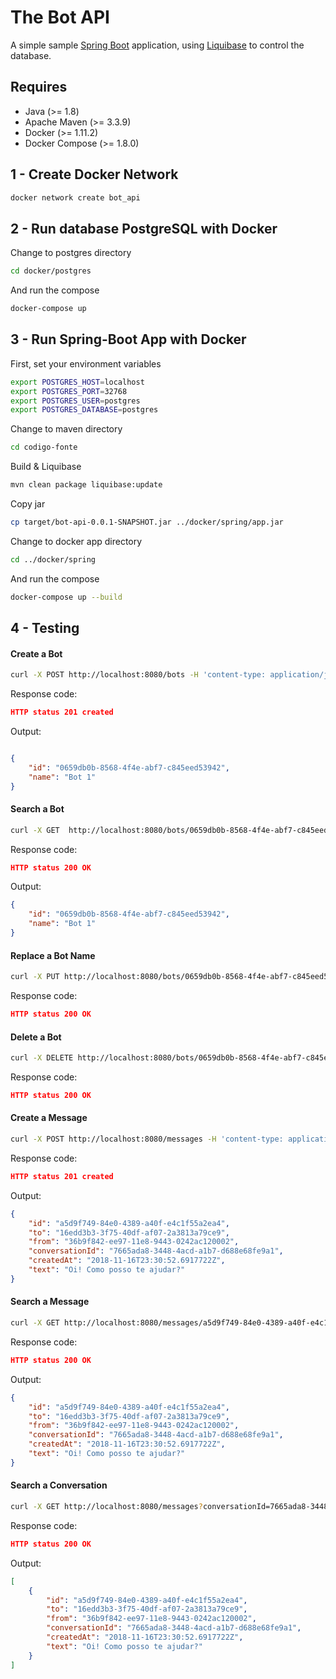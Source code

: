 # The Bot API

A simple sample [Spring Boot](http://projects.spring.io/spring-boot/) application, using [Liquibase](http://www.liquibase.org/) to control the database.

## Requires

- Java (>= 1.8)
- Apache Maven (>= 3.3.9)
- Docker (>= 1.11.2)
- Docker Compose (>= 1.8.0)

## 1 - Create Docker Network
```bash
docker network create bot_api
```

## 2 - Run database PostgreSQL with Docker

Change to postgres directory

```bash
cd docker/postgres
```

And run the compose

```bash
docker-compose up
```

## 3 - Run Spring-Boot App with Docker

First, set your environment variables

```bash
export POSTGRES_HOST=localhost
export POSTGRES_PORT=32768
export POSTGRES_USER=postgres
export POSTGRES_DATABASE=postgres
```

Change to maven directory

```bash
cd codigo-fonte
```

Build & Liquibase

```bash
mvn clean package liquibase:update
```

Copy jar

```bash
cp target/bot-api-0.0.1-SNAPSHOT.jar ../docker/spring/app.jar
```

Change to docker app directory

```bash
cd ../docker/spring
```

And run the compose
```bash
docker-compose up --build
```

## 4 - Testing

#### Create a Bot

```bash
curl -X POST http://localhost:8080/bots -H 'content-type: application/json' -d '{"name": "Bot 1"}'
```

Response code:

```json
HTTP status 201 created
```

Output:

```json

{
    "id": "0659db0b-8568-4f4e-abf7-c845eed53942",
    "name": "Bot 1"
}
```

#### Search a Bot

```bash
curl -X GET  http://localhost:8080/bots/0659db0b-8568-4f4e-abf7-c845eed53942
```

Response code:

```json
HTTP status 200 OK
```

Output:

```json
{
    "id": "0659db0b-8568-4f4e-abf7-c845eed53942",
    "name": "Bot 1"
}
```

#### Replace a Bot Name

```bash
curl -X PUT http://localhost:8080/bots/0659db0b-8568-4f4e-abf7-c845eed53942 -H 'content-type: application/json' -d '{"name": "Bot 2"}'
```

Response code:

```json
HTTP status 200 OK
```

#### Delete a Bot

```bash
curl -X DELETE http://localhost:8080/bots/0659db0b-8568-4f4e-abf7-c845eed53942 -H 'content-type: application/json'
```

Response code:

```json
HTTP status 200 OK
```

#### Create a Message

```bash
curl -X POST http://localhost:8080/messages -H 'content-type: application/json' -d '{"conversationId": "7665ada8-3448-4acd-a1b7-d688e68fe9a1", "timestamp": "2018-11-16T23:30:52.6917722Z", "from": "36b9f842-ee97-11e8-9443-0242ac120002", "to": "16edd3b3-3f75-40df-af07-2a3813a79ce9", "text": "Oi! Como posso te ajudar?" }'
```

Response code:

```json
HTTP status 201 created
```

Output:

```json
{
    "id": "a5d9f749-84e0-4389-a40f-e4c1f55a2ea4",
    "to": "16edd3b3-3f75-40df-af07-2a3813a79ce9",
    "from": "36b9f842-ee97-11e8-9443-0242ac120002",
    "conversationId": "7665ada8-3448-4acd-a1b7-d688e68fe9a1",
    "createdAt": "2018-11-16T23:30:52.6917722Z",
    "text": "Oi! Como posso te ajudar?"
}
```

#### Search a Message

```bash
curl -X GET http://localhost:8080/messages/a5d9f749-84e0-4389-a40f-e4c1f55a2ea4
```

Response code:

```json
HTTP status 200 OK
```

Output:

```json
{
    "id": "a5d9f749-84e0-4389-a40f-e4c1f55a2ea4",
    "to": "16edd3b3-3f75-40df-af07-2a3813a79ce9",
    "from": "36b9f842-ee97-11e8-9443-0242ac120002",
    "conversationId": "7665ada8-3448-4acd-a1b7-d688e68fe9a1",
    "createdAt": "2018-11-16T23:30:52.6917722Z",
    "text": "Oi! Como posso te ajudar?"
}
```

#### Search a Conversation

```bash
curl -X GET http://localhost:8080/messages?conversationId=7665ada8-3448-4acd-a1b7-d688e68fe9a1
```

Response code:

```json
HTTP status 200 OK
```

Output:

```json
[
    {
        "id": "a5d9f749-84e0-4389-a40f-e4c1f55a2ea4",
        "to": "16edd3b3-3f75-40df-af07-2a3813a79ce9",
        "from": "36b9f842-ee97-11e8-9443-0242ac120002",
        "conversationId": "7665ada8-3448-4acd-a1b7-d688e68fe9a1",
        "createdAt": "2018-11-16T23:30:52.6917722Z",
        "text": "Oi! Como posso te ajudar?"
    }
]
```